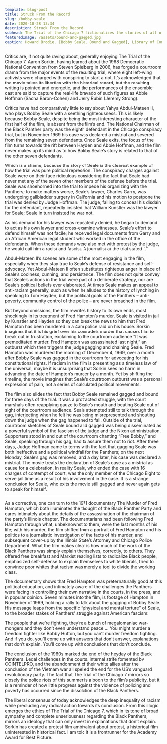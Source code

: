 ```yaml
---
template: blog-post
title: Struck From the Record
slug: /bobby-seale
date: 2020-10-28 13:34
description: Struck From the Record
subhead: The Trial of the Chicago 7 fictionalizes the stories of all of its participants. In the case of Bobby Seale, the omissions tell their own story.
featuredImage: /assets/bound-and-gagged.jpg
caption: Howard Brodie. [Bobby Seale, Bound and Gagged], Library of Congress
---
```


Critics are, if not quite raving about, generally enjoying The Trial of the Chicago 7. Aaron Sorkin, having learned about the 1968 Democratic National Convention from Steven Spielberg in 2006, has forged a courtroom drama from the major events of the resulting trial, where eight left-wing activists were charged with conspiring to start a riot. It’s acknowledged that the movie takes its liberties with the historical record, but the resulting writing is pointed and energetic, and the performances of the ensemble cast are said to capture the real-life bravado of such figures as Abbie Hoffman (Sacha Baron-Cohen) and Jerry Rubin (Jeremy Strong).

  Critics have had comparatively little to say about Yahya Abdul-Mateen II, who plays Bobby Seale with a seething righteousness. This is likely because Bobby Seale, despite being the most interesting character of the first half of the film, is absent from the film’s end. The National Chairman of the Black Panther party was the eighth defendant in the Chicago conspiracy trial, but in November 1969 his case was declared a mistrial and severed from the remaining seven defendants. Once Seale exits, the focus of the film turns towards the rift between Hayden and Abbie Hoffman, and the film never makes up its mind as to how Bobby Seale’s story is related to that of the other seven defendants.  
  
  Which is a shame, because the story of Seale is the clearest example of how the trial was pure political repression. The conspiracy charges against Seale were on their face ridiculous considering the fact that Seale had never met any of the seven other members of the defense before the trial. Seale was shoehorned into the trial to impede his organizing with the Panthers; to make matters worse, Seale’s lawyer, Charles Garry, was undergoing gallbladder surgery in California and his motion to postpone the trial was denied by Judge Hoffman. The judge, failing to conceal his disdain for the defendant, repeatedly insisted that William Kunstler was the lawyer for Seale; Seale in turn insisted he was not. 

As his demand for his lawyer was repeatedly denied, he began to demand to act as his own lawyer and cross-examine witnesses. Seale’s effort to defend himself was not facile; he received legal documents from Garry and an African American legal student who worked in the office of the defendants. When these demands were also met with protest by the judge, he would call him a racist and fascist. A journalist at the trial stated “.”

  Abdul-Mateen II’s scenes are some of the most engaging in the film, especially when they stay true to Seale’s defense of resistance and self-advocacy. Yet Abdul-Mateen II often substitutes righteous anger in place of Seale’s coolness, cunning, and persistence. The film does not quite convey that Seale’s actions in the trial were part of a deliberate strategy, nor are Seale’s political beliefs ever elaborated. At times Seale makes an appeal to anti-racism generally, such as when he alludes to the history of lynching in speaking to Tom Hayden, but the political goals of the Panthers – anti-poverty, community control of the police – are never broached in the film.
  
But beyond omissions, the film rewrites history to its own ends, most shockingly in its treatment of Fred Hampton’s murder. Seale is visited in jail by Kunstler and Hayden so they can break the news to him that Fred Hampton has been murdered in a 4am police raid on his house. Sorkin imagines that it is his grief over his comrade’s murder that causes him to break out in frustration, exclaiming to the courtroom audience “It was premeditated murder. Fred Hampton was assassinated last night,” an outburst which then triggers the judge gagging and chaining Seale. Fred Hampton was murdered the morning of December 4, 1969, over a month after Bobby Seale was gagged in the courtroom for advocating for his constitutional rights. If racism in the film is presenting as a timeless law of the universal, maybe it is unsurprising that Sorkin sees no harm in advancing the date of Hampton’s murder by a month. Yet by shifting the timeline, the movie imagines that Seale’s courtroom outburst was a personal expression of pain, not a series of calculated political movements. 

The film also elides the fact that Bobby Seale remained gagged and bound for three days of the trial. It was a protracted struggle, with the court marshals often reapplying gauze to Seale’s mouth and beating Seale out of sight of the courtroom audience. Seale attempted still to talk through the gag, interjecting when he felt he was being misrepresented and shouting down the judge when the gag happened to fall.  Outside of the trial, courtroom sketches of Seale bound and gagged was being disseminated as a powerful symbol of the fascism of the judge and the Nixon administration. Supporters stood in and out of the courtroom chanting “Free Bobby,” and Seale, speaking through his gag, had to assure them not to riot. After three days, Judge Hoffman came to terms with the fact that gagging Seale was both ineffective and a political windfall for the Panthers; on the next Monday, Seale’s gag was removed, and a day later, his case was declared a mistrial. The movie treats the declaration of Seale’s case as a mistrial as cause for a celebration. In reality Seale, who ended the case with 16 charges of contempt of court, was the only member of the Chicago Eight to serve jail time as a result of his involvement in the case. It is a strange conclusion for Seale, who exits the movie still gagged and never again gets to speak for himself. 

----

As a corrective, one can turn to the 1971 documentary The Murder of Fred Hampton, which both illuminates the thought of the Black Panther Party and cares intimately about the details of the assassination of the chairman of the party’s Illinois chapter. The documentarians had been following Fred Hampton through what, unbeknownst to them, were the last months of his life; with his murder, the film shifted from a portrait of Fred Hampton and his politics to a  journalistic investigation of the facts of his murder, and subsequent cover-up by the Illinois State’s Attorney and Chicago Police Department. What the film makes clear is how much of the work of the Black Panthers was simply explain themselves, correctly, to others. They offered free breakfast and Marxist reading lists to radicalize Black people, emphasized self-defense to explain themselves to white liberals, tried to convince poor whites that racism was merely a tool to divide the working class. 

The documentary shows that Fred Hampton was preternaturally good at this political education, and intimately aware of the challenges the Panthers were facing in controlling their own narrative in the courts, in the press, and in popular opinion. Seven minutes into the film, is footage of Hampton in November of 1969, holding a rally to talk about the gagging of Bobby Seale. His message leaps from the specific “physical and mental torture” of Seale, to the broader stakes of Panthers’ struggle against American fascism:

The people that we’re fighting, they’re a bunch of megalomaniac war-mongers and they don’t even understand peace ... You might murder a freedom fighter like Bobby Hutton, but you can’t murder freedom fighting. And if you do, you’ll come up with answers that don’t answer, explanations that don’t explain. You’ll come up with conclusions that don’t conclude. 

The conclusion of the 1960s marked the end of the heyday of the Black Panthers. Legal challenges in the courts, internal strife fomented by COINTELPRO, and the abandonment of their white allies after the conclusion of the Vietnam war all spelled the end for the US’s vanguard revolutionary party. The fact that The Trial of the Chicago 7 mirrors so closely the police riots of this summer is a boon to the film’s publicity, but it is a reminder of how little progress against the violence of policing and poverty has occurred since the dissolution of the Black Panthers. 

The liberal consensus of today acknowledges the deep inequality of racism while precluding any radical action towards its conclusion. From this illogic emerges the ethics of The Trial of the Chicago 7, which in its tone of broad sympathy and complete unseriousness regarding the Black Panthers, mirrors an ideology that can only invest in explanations that don’t explain. Sorkin has created a protest film ambivalent about protest, a historical film uninterested in historical fact. I am told it is a frontrunner for the Academy Award for Best Picture.
